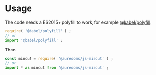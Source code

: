 # Usage

The code needs a ES2015+ polyfill to work, for example
[@babel/polyfill](https://babeljs.io/docs/usage/polyfill).
```js
require( '@babel/polyfill' ) ;
// or
import '@babel/polyfill' ;
```

Then
```js
const mincut = require( '@aureooms/js-mincut' ) ;
// or
import * as mincut from '@aureooms/js-mincut' ;
```
